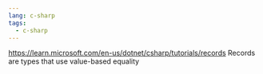 ```yaml
---
lang: c-sharp
tags:
  - c-sharp
---
```

https://learn.microsoft.com/en-us/dotnet/csharp/tutorials/records
Records are types that use value-based equality
